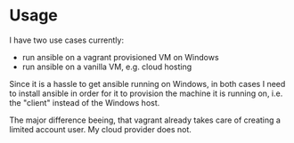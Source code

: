 # Usage
I have two use cases currently:
* run ansible on a vagrant provisioned VM on Windows
* run ansible on a vanilla VM, e.g. cloud hosting

Since it is a hassle to get ansible running on Windows, in both cases I need to install ansible in order for it to provision the machine it is running on, i.e. the "client" instead of the Windows host.

The major difference beeing, that vagrant already takes care of creating a limited account user. My cloud provider does not.

